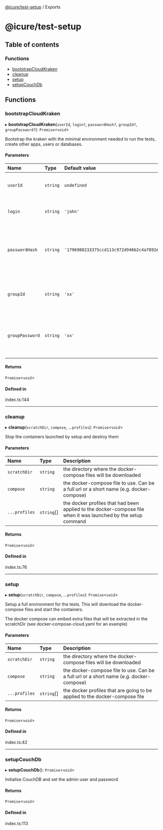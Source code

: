 [@icure/test-setup](README.md) / Exports

# @icure/test-setup

## Table of contents

### Functions

- [bootstrapCloudKraken](modules.md#bootstrapcloudkraken)
- [cleanup](modules.md#cleanup)
- [setup](modules.md#setup)
- [setupCouchDb](modules.md#setupcouchdb)

## Functions

### bootstrapCloudKraken

▸ **bootstrapCloudKraken**(`userId`, `login?`, `passwordHash?`, `groupId?`, `groupPassword?`): `Promise`<`void`\>

Bootstrap the kraken with the minimal environment needed to run the tests, create other apps, users or databases.

#### Parameters

| Name | Type | Default value | Description |
| :------ | :------ | :------ | :------ |
| `userId` | `string` | `undefined` | The user id of the user that will be created |
| `login` | `string` | `'john'` | The login of the user that will be created |
| `passwordHash` | `string` | `'1796980233375ccd113c972d946b2c4a7892e4f69c60684cfa730150047f9c0b'` | The password hash of the user that will be created (AES-256 encoded) |
| `groupId` | `string` | `'xx'` | The group id of the master group that will be created |
| `groupPassword` | `string` | `'xx'` | The password of the master group that will be created |

#### Returns

`Promise`<`void`\>

#### Defined in

index.ts:144

___

### cleanup

▸ **cleanup**(`scratchDir`, `compose`, ...`profiles`): `Promise`<`void`\>

Stop the containers launched by setup and destroy them

#### Parameters

| Name | Type | Description |
| :------ | :------ | :------ |
| `scratchDir` | `string` | the directory where the docker-compose files will be downloaded |
| `compose` | `string` | the docker-compose file to use. Can be a full url or a short name (e.g. docker-compose) |
| `...profiles` | `string`[] | the docker profiles that had been applied to the docker-compose file when it was launched by the setup command |

#### Returns

`Promise`<`void`\>

#### Defined in

index.ts:76

___

### setup

▸ **setup**(`scratchDir`, `compose`, ...`profiles`): `Promise`<`void`\>

Setup a full environment for the tests. This will download the docker-compose files and start the containers.

The docker compose can embed extra files that will be extracted in the scratchDir (see docker-compose-cloud.yaml for an example)

#### Parameters

| Name | Type | Description |
| :------ | :------ | :------ |
| `scratchDir` | `string` | the directory where the docker-compose files will be downloaded |
| `compose` | `string` | the docker-compose file to use. Can be a full url or a short name (e.g. docker-compose) |
| `...profiles` | `string`[] | the docker profiles that are going to be applied to the docker-compose file |

#### Returns

`Promise`<`void`\>

#### Defined in

index.ts:42

___

### setupCouchDb

▸ **setupCouchDb**(): `Promise`<`void`\>

Initialise CouchDB and set the admin user and password

#### Returns

`Promise`<`void`\>

#### Defined in

index.ts:113
